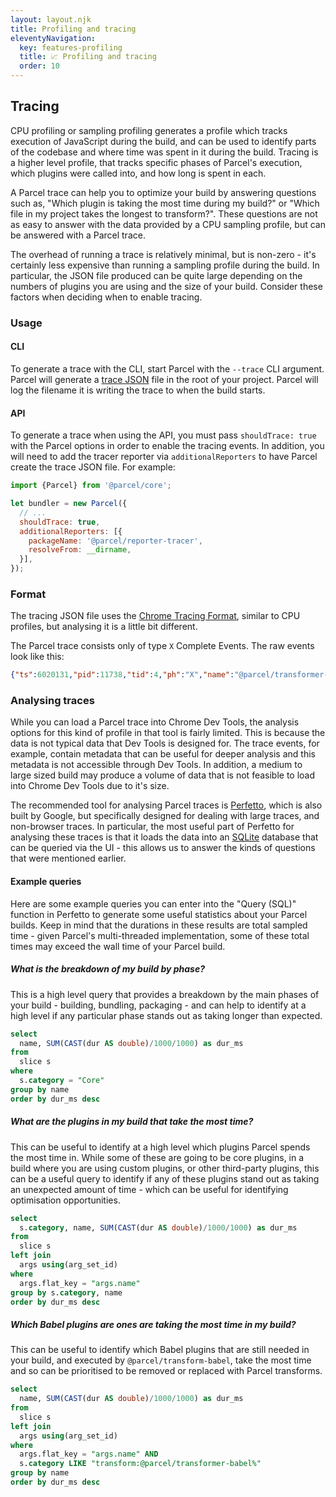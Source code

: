 ```yaml
---
layout: layout.njk
title: Profiling and tracing
eleventyNavigation:
  key: features-profiling
  title: 📈 Profiling and tracing
  order: 10
---
```


## Tracing

CPU profiling or sampling profiling generates a profile which tracks execution of JavaScript during the build, and can be used to identify parts of the codebase and where time was spent in it during the build. Tracing is a higher level profile, that tracks specific phases of Parcel's execution, which plugins were called into, and how long is spent in each.

A Parcel trace can help you to optimize your build by answering questions such as, "Which plugin is taking the most time during my build?" or "Which file in my project takes the longest to transform?". These questions are not as easy to answer with the data provided by a CPU sampling profile, but can be answered with a Parcel trace.

The overhead of running a trace is relatively minimal, but is non-zero - it's certainly less expensive than running a sampling profile during the build. In particular, the JSON file produced can be quite large depending on the numbers of plugins you are using and the size of your build. Consider these factors when deciding when to enable tracing.

### Usage

#### CLI

To generate a trace with the CLI, start Parcel with the `--trace` CLI argument. Parcel will generate a [trace JSON](#format) file in the root of your project. Parcel will log the filename it is writing the trace to when the build starts.

#### API

To generate a trace when using the API, you must pass `shouldTrace: true` with the Parcel options in order to enable the tracing events. In addition, you will need to add the tracer reporter via `additionalReporters` to have Parcel create the trace JSON file. For example:

```js
import {Parcel} from '@parcel/core';

let bundler = new Parcel({
  // ...
  shouldTrace: true,
  additionalReporters: [{
    packageName: '@parcel/reporter-tracer',
    resolveFrom: __dirname,
  }],
});
```

### Format

The tracing JSON file uses the [Chrome Tracing Format](https://docs.google.com/document/d/1CvAClvFfyA5R-PhYUmn5OOQtYMH4h6I0nSsKchNAySU/preview), similar to CPU profiles, but analysing it is a little bit different.

The Parcel trace consists only of type `X` Complete Events. The raw events look like this:

```json
{"ts":6020131,"pid":11738,"tid":4,"ph":"X","name":"@parcel/transformer-js","cat":"transform","args":{"name":"src/index.html"},"dur":11642},
```

### Analysing traces

While you can load a Parcel trace into Chrome Dev Tools, the analysis options for this kind of profile in that tool is fairly limited. This is because the data is not typical data that Dev Tools is designed for. The trace events, for example, contain metadata that can be useful for deeper analysis and this metadata is not accessible through Dev Tools. In addition, a medium to large sized build may produce a volume of data that is not feasible to load into Chrome Dev Tools due to it's size.

The recommended tool for analysing Parcel traces is [Perfetto](https://ui.perfetto.dev/), which is also built by Google, but specifically designed for dealing with large traces, and non-browser traces. In particular, the most useful part of Perfetto for analysing these traces is that it loads the data into an [SQLite](https://www.sqlite.org/index.html) database that can be queried via the UI - this allows us to answer the kinds of questions that were mentioned earlier.

#### Example queries

Here are some example queries you can enter into the "Query (SQL)" function in Perfetto to generate some useful statistics about your Parcel builds. Keep in mind that the durations in these results are total sampled time - given Parcel's multi-threaded implementation, some of these total times may exceed the wall time of your Parcel build.

##### What is the breakdown of my build by phase?

This is a high level query that provides a breakdown by the main phases of your build - building, bundling, packaging - and can help to identify at a high level if any particular phase stands out as taking longer than expected.

```sql
select
  name, SUM(CAST(dur AS double)/1000/1000) as dur_ms
from
  slice s
where
  s.category = "Core"
group by name
order by dur_ms desc
```

##### What are the plugins in my build that take the most time?

This can be useful to identify at a high level which plugins Parcel spends the most time in. While some of these are going to be core plugins, in a build where you are using custom plugins, or other third-party plugins, this can be a useful query to identify if any of these plugins stand out as taking an unexpected amount of time - which can be useful for identifying optimisation opportunities.

```sql
select
  s.category, name, SUM(CAST(dur AS double)/1000/1000) as dur_ms
from
  slice s
left join
  args using(arg_set_id)
where
  args.flat_key = "args.name"
group by s.category, name
order by dur_ms desc
```

##### Which Babel plugins are ones are taking the most time in my build?

This can be useful to identify which Babel plugins that are still needed in your build, and executed by `@parcel/transform-babel`, take the most time and so can be prioritised to be removed or replaced with Parcel transforms.

```sql
select
  name, SUM(CAST(dur AS double)/1000/1000) as dur_ms
from
  slice s
left join
  args using(arg_set_id)
where
  args.flat_key = "args.name" AND
  s.category LIKE "transform:@parcel/transformer-babel%"
group by name
order by dur_ms desc
```
